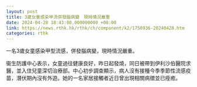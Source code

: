 ```yaml
---
layout: post
title: 3歲女童感染甲流併發腦病變　現時情況嚴重
date: 2024-04-28 18:43:08.000000000 +08:00
link: https://news.rthk.hk/rthk/ch/component/k2/1750936-20240428.htm
categories: rthk
---
```


一名3歲女童感染甲型流感，併發腦病變，現時情況嚴重。

衞生防護中心表示，女童過往健康良好，昨日起發燒，同日被帶到伊利沙伯醫院求醫，並入住兒童深切治療部。中心初步調查顯示，病人沒有接種今季季節性流感疫苗，潛伏期內沒有外遊。她的一名家居接觸者近日曾出現相關病徵並已痊癒。
